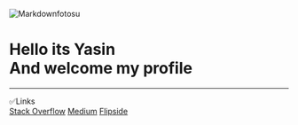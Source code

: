 ![Markdownfotosu](https://support.musicgateway.com/wp-content/uploads/2021/10/synthwave-picture.jpg)
<br>
<h1>Hello its Yasin
<br>
And welcome my profile</h1>
<hr>




✅Links  
[Stack Overflow](https://stackoverflow.com/users/23396780/yasin?tab=profile) [Medium](https://medium.com/@atalayy56) [Flipside](https://flipsidecrypto.xyz/TastyLand-NVkGYe)
